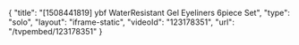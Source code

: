 {
    "title": "[1508441819] ybf WaterResistant Gel Eyeliners 6piece Set",
    "type": "solo",
    "layout": "iframe-static",
    "videoId": "123178351",
    "url": "\/tvpembed\/123178351"
}